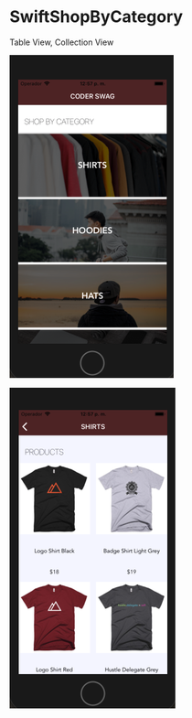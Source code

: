 # SwiftShopByCategory
Table View, Collection View

<img src="https://raw.githubusercontent.com/Arcangel1994/SwiftShopByCategory/master/coder%E2%80%93swag/coder%E2%80%93swag/Screenshot/Captura%20de%20pantalla%202019-02-18%20a%20la(s)%2012.57.15.png" /><br>

<img src="https://raw.githubusercontent.com/Arcangel1994/SwiftShopByCategory/master/coder%E2%80%93swag/coder%E2%80%93swag/Screenshot/Captura%20de%20pantalla%202019-02-18%20a%20la(s)%2012.57.41.png" /><br>
